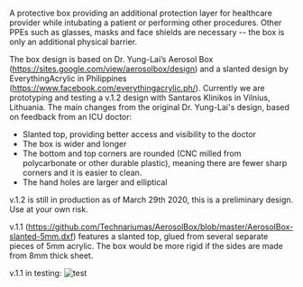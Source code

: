 A protective box providing an additional protection layer for healthcare provider while intubating a patient or performing other procedures. Other PPEs such as glasses, masks and face shields are necessary -- the box is only an additional physical barrier.

The box design is based on Dr. Yung-Lai’s Aerosol Box (https://sites.google.com/view/aerosolbox/design) and a slanted design by EverythingAcrylic in Philippines (https://www.facebook.com/everythingacrylic.ph/). Currently we are prototyping and testing a v.1.2 design with Santaros Klinikos in Vilnius, Lithuania. The main changes from the original Dr. Yung-Lai's design, based on feedback from an ICU doctor:

 * Slanted top, providing better access and visibility to the doctor
 * The box is wider and longer
 * The bottom and top corners are rounded (CNC milled from polycarbonate or other durable plastic), meaning there are fewer sharp corners and it is easier to clean.
 * The hand holes are larger and elliptical

v.1.2 is still in production as of March 29th 2020, this is a preliminary design. Use at your own risk.

v.1.1 (https://github.com/Technariumas/AerosolBox/blob/master/AerosolBox-slanted-5mm.dxf) features a slanted top, glued from several separate pieces of 5mm acrylic. The box would be more rigid if the sides are made from 8mm thick sheet. 

v.1.1 in testing:
![test](https://raw.githubusercontent.com/Technariumas/AerosolBox/master/img_20200328_133408_0.jpg)

